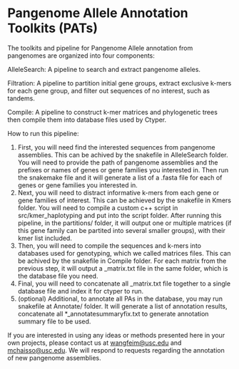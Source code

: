 # Pangenome Allele Annotation Toolkits (PATs)
The toolkits and pipeline for Pangenome Allele annotation from pangenomes are organized into four components:

AlleleSearch: A pipeline to search and extract pangenome alleles.

Filtration: A pipeline to partition initial gene groups, extract exclusive k-mers for each gene group, and filter out sequences of no interest, such as tandems.

Compile: A pipeline to construct k-mer matrices and phylogenetic trees then compile them into database files used by Ctyper.

How to run this pipeline:

1. First, you will need find the interested sequences from pangenome assemblies. This can be achived by the snakefile in AlleleSearch folder. You will need to provide the path of pangenome assemblies and the prefixes or names of genes or gene families you interested in. Then run the snakemake file and it will generate a list of a .fasta file for each of genes or gene families you interested in. 
2. Next, you will need to distract informative k-mers from each gene or gene families of interest. This can be achieved by the snakefile in Kmers folder. You will need to compile a custom c++ script in src/kmer_haplotyping and put into the script folder. After running this pipeline, in the partitions/ folder, it will output one or multiple matrices (if this gene family can be partited into several smaller groups), with their kmer list included.
3. Then, you will need to compile the sequences and k-mers into databases used for genotyping, which we called matrices files. This can be achived by the snakefile in Compile folder. For each matrix from the previous step, it will output a _matrix.txt file in the same folder, which is the database file you need.
4. Final, you will need to concatenate all  _matrix.txt file together to a single database file and index it for ctyper to run. 
5. (optional) Additional, to annotate all PAs in the database, you may run snakefile at Annotate/ folder. It will generate a list of annotation results, concatenate all *_annotatesummaryfix.txt to generate annotation summary file to be used.


If you are interested in using any ideas or methods presented here in your own projects, please contact us at wangfeim@usc.edu and mchaisso@usc.edu. We will respond to requests regarding the annotation of new pangenome assemblies.
